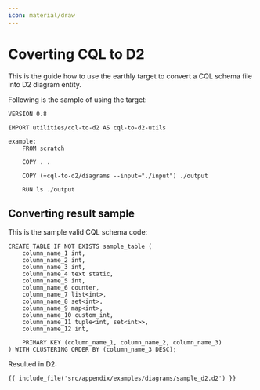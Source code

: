 ```yaml
---
icon: material/draw
---
```


# Coverting CQL to D2

This is the guide how to use the earthly target
to convert a CQL schema file into D2 diagram entity.

Following is the sample of using the target:

```earthly
VERSION 0.8

IMPORT utilities/cql-to-d2 AS cql-to-d2-utils

example:
    FROM scratch

    COPY . .

    COPY (+cql-to-d2/diagrams --input="./input") ./output

    RUN ls ./output
```

## Converting result sample

This is the sample valid CQL schema code:

```cql
CREATE TABLE IF NOT EXISTS sample_table (
    column_name_1 int,
    column_name_2 int,
    column_name_3 int,
    column_name_4 text static,
    column_name_5 int,
    column_name_6 counter,
    column_name_7 list<int>,
    column_name_8 set<int>,
    column_name_9 map<int>,
    column_name_10 custom_int,
    column_name_11 tuple<int, set<int>>,
    column_name_12 int,

    PRIMARY KEY (column_name_1, column_name_2, column_name_3)
) WITH CLUSTERING ORDER BY (column_name_3 DESC);
```

Resulted in D2:

```d2
{{ include_file('src/appendix/examples/diagrams/sample_d2.d2') }}
```
